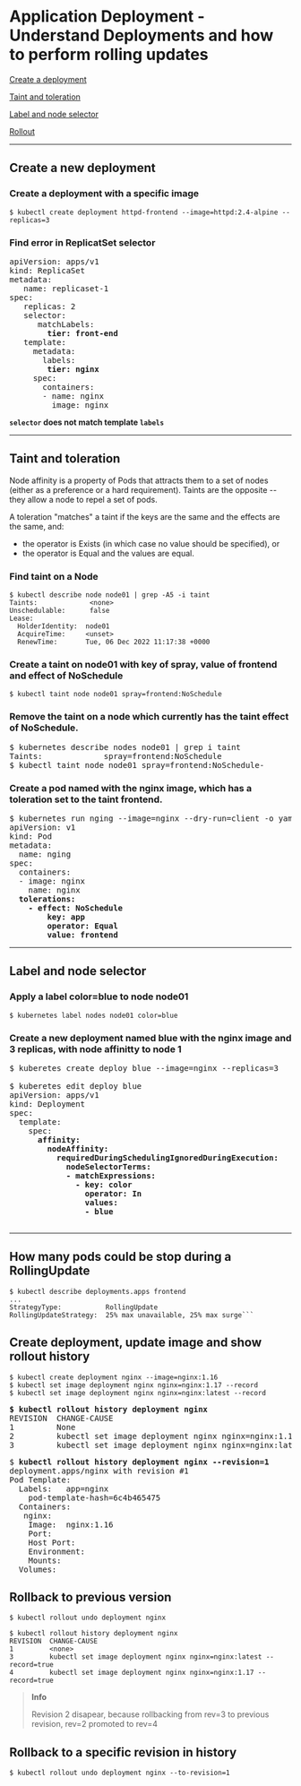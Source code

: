 # Application Deployment -  Understand Deployments and how to perform rolling updates

[Create a deployment](#create-a-new-deployment)

[Taint and toleration](#taint-and-toleration)

[Label and node selector](#label-and-node-selector)

[Rollout](#how-many-pods-could-be-stop-during-a-rollingupdate)


---

## Create a new deployment

### Create a deployment with a specific image

[//]: # (source 01 / Deployments)

```
$ kubectl create deployment httpd-frontend --image=httpd:2.4-alpine --replicas=3
```

### Find error in ReplicatSet selector
[//]: # (source 04/Label and Selectors)

<pre>
apiVersion: apps/v1
kind: ReplicaSet
metadata:
   name: replicaset-1
spec:
   replicas: 2
   selector:
      matchLabels:
        <b>tier: front-end</b>
   template:
     metadata:
       labels:
        <b>tier: nginx</b>
     spec:
       containers:
       - name: nginx
         image: nginx
</pre>

**`selector` does not match template `labels`**

---
## Taint and toleration
[//]: # (source 02 / Taints and Tolerations)

Node affinity is a property of Pods that attracts them to a set of nodes (either as a preference or a hard requirement). 
Taints are the opposite -- they allow a node to repel a set of pods.

A toleration "matches" a taint if the keys are the same and the effects are the same, and:
- the operator is Exists (in which case no value should be specified), or
- the operator is Equal and the values are equal.

### Find taint on a Node

```
$ kubectl describe node node01 | grep -A5 -i taint
Taints:             <none>
Unschedulable:      false
Lease:
  HolderIdentity:  node01
  AcquireTime:     <unset>
  RenewTime:       Tue, 06 Dec 2022 11:17:38 +0000
```

### Create a taint on node01 with key of spray, value of frontend and effect of NoSchedule

```
$ kubectl taint node node01 spray=frontend:NoSchedule
```

### Remove the taint on a node which currently has the taint effect of NoSchedule.

<pre>
$ kubernetes describe nodes node01 | grep i taint
Taints:             spray=frontend:NoSchedule
$ kubectl taint node node01 spray=frontend:NoSchedule-
</pre>

### Create a pod named  with the nginx image, which has a toleration set to the taint frontend.

<pre>
$ kubernetes run nging --image=nginx --dry-run=client -o yaml > nginx.yaml
apiVersion: v1
kind: Pod
metadata:
  name: nging
spec:
  containers:
  - image: nginx
    name: nginx
  <b>tolerations:
    - effect: NoSchedule
        key: app
        operator: Equal
        value: frontend</b>
</pre>

---
## Label and node selector

### Apply a label color=blue to node node01

```
$ kubernetes label nodes node01 color=blue
```

### Create a new deployment named blue with the nginx image and 3 replicas, with node affinitty to node 1

<pre>
$ kuberetes create deploy blue --image=nginx --replicas=3

$ kuberetes edit deploy blue
apiVersion: apps/v1
kind: Deployment
spec:
  template:
    spec:
      <b>affinity:
        nodeAffinity:
          requiredDuringSchedulingIgnoredDuringExecution:
            nodeSelectorTerms:
            - matchExpressions:
              - key: color
                operator: In
                values:
                - blue</b>

</pre>

---

## How many pods could be stop during a RollingUpdate

```
$ kubectl describe deployments.apps frontend 
...
StrategyType:           RollingUpdate
RollingUpdateStrategy:  25% max unavailable, 25% max surge```
```

## Create deployment, update image and show rollout history

```
$ kubectl create deployment nginx --image=nginx:1.16
$ kubectl set image deployment nginx nginx=nginx:1.17 --record
$ kubectl set image deployment nginx nginx=nginx:latest --record
```

<pre>
<b>$ kubectl rollout history deployment nginx</b>
REVISION  CHANGE-CAUSE
1         None
2         kubectl set image deployment nginx nginx=nginx:1.17 --record=true
3         kubectl set image deployment nginx nginx=nginx:latest --record=true
</pre>

<pre>
$ <b>kubectl rollout history deployment nginx --revision=1</b>
deployment.apps/nginx with revision #1
Pod Template:
  Labels:	app=nginx
	pod-template-hash=6c4b465475
  Containers:
   nginx:
    Image:	nginx:1.16
    Port:	<none>
    Host Port:	<none>
    Environment:	<none>
    Mounts:	<none>
  Volumes:	<none>
</pre>

## Rollback to previous version

```
$ kubectl rollout undo deployment nginx
```

```
$ kubectl rollout history deployment nginx
REVISION  CHANGE-CAUSE
1         <none>
3         kubectl set image deployment nginx nginx=nginx:latest --record=true
4         kubectl set image deployment nginx nginx=nginx:1.17 --record=true
```

>**Info**
>
>Revision 2 disapear, because rollbacking from rev=3 to previous revision, rev=2 promoted to rev=4 



## Rollback to a specific revision in history

```
$ kubectl rollout undo deployment nginx --to-revision=1
```
